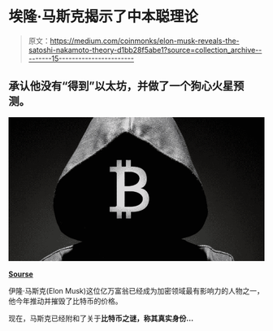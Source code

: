 # 埃隆·马斯克揭示了中本聪理论

> 原文：<https://medium.com/coinmonks/elon-musk-reveals-the-satoshi-nakamoto-theory-d1bb28f5abe1?source=collection_archive---------15----------------------->

## 承认他没有“得到”以太坊，并做了一个狗心火星预测。

![](img/90bed2f09894d7726b03096a793e765f.png)

[**Sourse**](https://presearch.com/images?q=Elon%20Musk%20reveals%20who%20could%20be%20the%20founder%20of%20Bitcoin%2C%20Satoshi#view)

伊隆·马斯克(Elon Musk)这位亿万富翁已经成为加密领域最有影响力的人物之一，他今年推动并摧毁了比特币的价格。

现在，马斯克已经附和了关于[](/coinmonks/elon-musk-reveals-who-could-be-the-founder-of-bitcoin-satoshi-ae1be0d31cde)**比特币之谜，称其真实身份…**